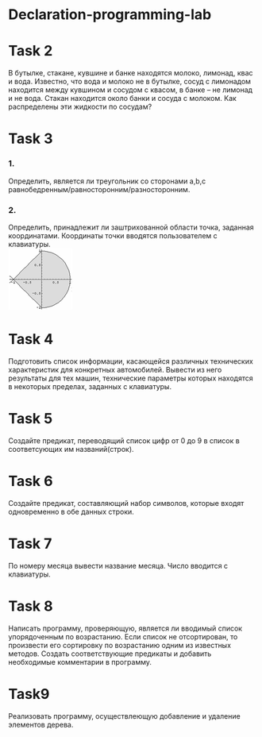 # Declaration-programming-lab

# Task 2
В бутылке, стакане, кувшине и банке находятся молоко, лимонад, квас и вода. Известно, что вода и молоко не в бутылке, сосуд с лимонадом находится между кувшином и сосудом с квасом, в банке – не лимонад и не вода. Стакан находится около банки и сосуда с молоком. Как распределены эти жидкости по сосудам?
# Task 3
### 1. 
Определить, является ли треугольник  со сторонами а,b,с равнобедренным/равносторонним/разносторонним.
### 2. 
Определить, принадлежит ли заштрихованной области точка, заданная координатами. Координаты точки вводятся пользователем с клавиатуры.  
![Image alt](https://github.com/Liza-Kozlovskaya/Declaration-programming-lab/blob/master/lab3/3.png)
# Task 4
Подготовить список информации, касающейся различных технических характеристик для конкретных автомобилей. Вывести из него результаты для тех машин, технические параметры которых находятся в некоторых пределах, заданных с клавиатуры.
# Task 5
Создайте предикат, переводящий список цифр от 0 до 9 в список в соответсующих им названий(строк).
# Task 6
 Создайте предикат, составляющий набор символов, которые входят одновременно в обе данных строки. 
 # Task 7
 По номеру месяца вывести название месяца. Число вводится с клавиатуры.
 # Task 8
 Написать программу, проверяющую, является ли вводимый список упорядоченным по возрастанию. Если список не отсортирован, то произвести его сортировку по возрастанию одним из известных методов. Создать соответствующие предикаты и добавить необходимые комментарии в программу.
 # Task9
 Реализовать программу, осуществлеющую добавление и удаление элементов дерева.
